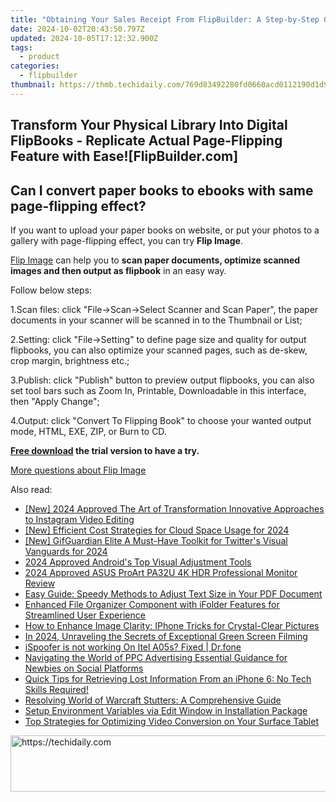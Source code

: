 ```yaml
---
title: "Obtaining Your Sales Receipt From FlipBuilder: A Step-by-Step Guide"
date: 2024-10-02T20:43:50.797Z
updated: 2024-10-05T17:12:32.900Z
tags:
  - product
categories:
  - flipbuilder
thumbnail: https://thmb.techidaily.com/769d83492280fd0660acd0112190d1d990d0e4305860168c39e79719f29b2ea7.jpg
---
```


## Transform Your Physical Library Into Digital FlipBooks - Replicate Actual Page-Flipping Feature with Ease![FlipBuilder.com]

## Can I convert paper books to ebooks with same page-flipping effect?

If you want to upload your paper books on website, or put your photos to a gallery with page-flipping effect, you can try **Flip Image**. 

[Flip Image](https://tools.techidaily.com/flipbuilder/products/) can help you to **scan paper documents, optimize scanned images and then output as flipbook** in an easy way.

Follow below steps:

1.Scan files: click "File->Scan->Select Scanner and Scan Paper", the paper documents in your scanner will be scanned in to the Thumbnail or List;

2.Setting: click "File->Setting" to define page size and quality for output flipbooks, you can also optimize your scanned pages, such as de-skew, crop margin, brightness etc.;

3.Publish: click "Publish" button to preview output flipbooks, you can also set tool bars such as Zoom In, Printable, Downloadable in this interface, then "Apply Change";

4.Output: click "Convert To Flipping Book" to choose your wanted output mode, HTML, EXE, ZIP, or Burn to CD.

**[Free download](https://tools.techidaily.com/flipbuilder/products/) the trial version to have a try.** 

[More questions about Flip Image](https://tools.techidaily.com/flipbuilder/products/)

<ins class="adsbygoogle"
     style="display:block"
     data-ad-format="autorelaxed"
     data-ad-client="ca-pub-7571918770474297"
     data-ad-slot="1223367746"></ins>

<ins class="adsbygoogle"
     style="display:block"
     data-ad-client="ca-pub-7571918770474297"
     data-ad-slot="8358498916"
     data-ad-format="auto"
     data-full-width-responsive="true"></ins>

<span class="atpl-alsoreadstyle">Also read:</span>
<div><ul>
<li><a href="https://instagram-clips.techidaily.com/new-2024-approved-the-art-of-transformation-innovative-approaches-to-instagram-video-editing/"><u>[New] 2024 Approved The Art of Transformation Innovative Approaches to Instagram Video Editing</u></a></li>
<li><a href="https://fox-info.techidaily.com/new-efficient-cost-strategies-for-cloud-space-usage-for-2024/"><u>[New] Efficient Cost Strategies for Cloud Space Usage for 2024</u></a></li>
<li><a href="https://twitter-videos.techidaily.com/new-gifguardian-elite-a-must-have-toolkit-for-twitters-visual-vanguards-for-2024/"><u>[New] GifGuardian Elite A Must-Have Toolkit for Twitter's Visual Vanguards for 2024</u></a></li>
<li><a href="https://extra-resources.techidaily.com/2024-approved-androids-top-visual-adjustment-tools/"><u>2024 Approved Android's Top Visual Adjustment Tools</u></a></li>
<li><a href="https://fox-boxes.techidaily.com/2024-approved-asus-proart-pa32u-4k-hdr-professional-monitor-review/"><u>2024 Approved ASUS ProArt PA32U 4K HDR Professional Monitor Review</u></a></li>
<li><a href="https://fox-useful.techidaily.com/easy-guide-speedy-methods-to-adjust-text-size-in-your-pdf-document/"><u>Easy Guide: Speedy Methods to Adjust Text Size in Your PDF Document</u></a></li>
<li><a href="https://fox-useful.techidaily.com/enhanced-file-organizer-component-with-ifolder-features-for-streamlined-user-experience/"><u>Enhanced File Organizer Component with iFolder Features for Streamlined User Experience</u></a></li>
<li><a href="https://fox-useful.techidaily.com/how-to-enhance-image-clarity-iphone-tricks-for-crystal-clear-pictures/"><u>How to Enhance Image Clarity: IPhone Tricks for Crystal-Clear Pictures</u></a></li>
<li><a href="https://some-approaches.techidaily.com/in-2024-unraveling-the-secrets-of-exceptional-green-screen-filming/"><u>In 2024, Unraveling the Secrets of Exceptional Green Screen Filming</u></a></li>
<li><a href="https://fake-location.techidaily.com/ispoofer-is-not-working-on-itel-a05s-fixed-drfone-by-drfone-virtual-android/"><u>iSpoofer is not working On Itel A05s? Fixed | Dr.fone</u></a></li>
<li><a href="https://extra-resources.techidaily.com/navigating-the-world-of-ppc-advertising-essential-guidance-for-newbies-on-social-platforms/"><u>Navigating the World of PPC Advertising Essential Guidance for Newbies on Social Platforms</u></a></li>
<li><a href="https://fox-useful.techidaily.com/quick-tips-for-retrieving-lost-information-from-an-iphone-6-no-tech-skills-required/"><u>Quick Tips for Retrieving Lost Information From an iPhone 6: No Tech Skills Required!</u></a></li>
<li><a href="https://common-error.techidaily.com/resolving-world-of-warcraft-stutters-a-comprehensive-guide/"><u>Resolving World of Warcraft Stutters: A Comprehensive Guide</u></a></li>
<li><a href="https://fox-useful.techidaily.com/setup-environment-variables-via-edit-window-in-installation-package/"><u>Setup Environment Variables via Edit Window in Installation Package</u></a></li>
<li><a href="https://fox-useful.techidaily.com/top-strategies-for-optimizing-video-conversion-on-your-surface-tablet/"><u>Top Strategies for Optimizing Video Conversion on Your Surface Tablet</u></a></li>
</ul></div>

<!-- affiliate ads begin -->
<a href="https://appsumo.8odi.net/c/5597632/2075476/7443" target="_top" id="2075476">
  <img src="//a.impactradius-go.com/display-ad/7443-2075476" border="0" alt="https://techidaily.com" width="728" height="90"/>
</a>
<img height="0" width="0" src="https://appsumo.8odi.net/i/5597632/2075476/7443" style="position:absolute;visibility:hidden;" border="0" />
<!-- affiliate ads end -->

